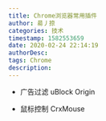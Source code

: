 ```yaml
---
title: Chrome浏览器常用插件
author: 昜丿捺
categories: 技术
timestamp: 1582553659
date: 2020-02-24 22:14:19
authorDesc:
tags: Chrome
description:
---
```

- 广告过滤
uBlock Origin


- 鼠标控制
CrxMouse